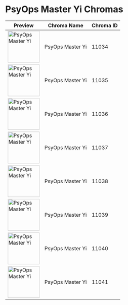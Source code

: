 # PsyOps Master Yi Chromas

| Preview | Chroma Name | Chroma ID |
|---|---|---|
| <img src='https://raw.communitydragon.org/latest/plugins/rcp-be-lol-game-data/global/default/v1/champion-chroma-images/11/11034.png' alt='PsyOps Master Yi' width='100'> | PsyOps Master Yi | 11034 |
| <img src='https://raw.communitydragon.org/latest/plugins/rcp-be-lol-game-data/global/default/v1/champion-chroma-images/11/11035.png' alt='PsyOps Master Yi' width='100'> | PsyOps Master Yi | 11035 |
| <img src='https://raw.communitydragon.org/latest/plugins/rcp-be-lol-game-data/global/default/v1/champion-chroma-images/11/11036.png' alt='PsyOps Master Yi' width='100'> | PsyOps Master Yi | 11036 |
| <img src='https://raw.communitydragon.org/latest/plugins/rcp-be-lol-game-data/global/default/v1/champion-chroma-images/11/11037.png' alt='PsyOps Master Yi' width='100'> | PsyOps Master Yi | 11037 |
| <img src='https://raw.communitydragon.org/latest/plugins/rcp-be-lol-game-data/global/default/v1/champion-chroma-images/11/11038.png' alt='PsyOps Master Yi' width='100'> | PsyOps Master Yi | 11038 |
| <img src='https://raw.communitydragon.org/latest/plugins/rcp-be-lol-game-data/global/default/v1/champion-chroma-images/11/11039.png' alt='PsyOps Master Yi' width='100'> | PsyOps Master Yi | 11039 |
| <img src='https://raw.communitydragon.org/latest/plugins/rcp-be-lol-game-data/global/default/v1/champion-chroma-images/11/11040.png' alt='PsyOps Master Yi' width='100'> | PsyOps Master Yi | 11040 |
| <img src='https://raw.communitydragon.org/latest/plugins/rcp-be-lol-game-data/global/default/v1/champion-chroma-images/11/11041.png' alt='PsyOps Master Yi' width='100'> | PsyOps Master Yi | 11041 |
